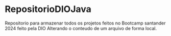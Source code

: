 # RepositorioDIOJava
Repositorio para armazenar todos os projetos feitos no Bootcamp santander 2024 feito pela DIO
Alterando o conteudo de um arquivo de forma local.